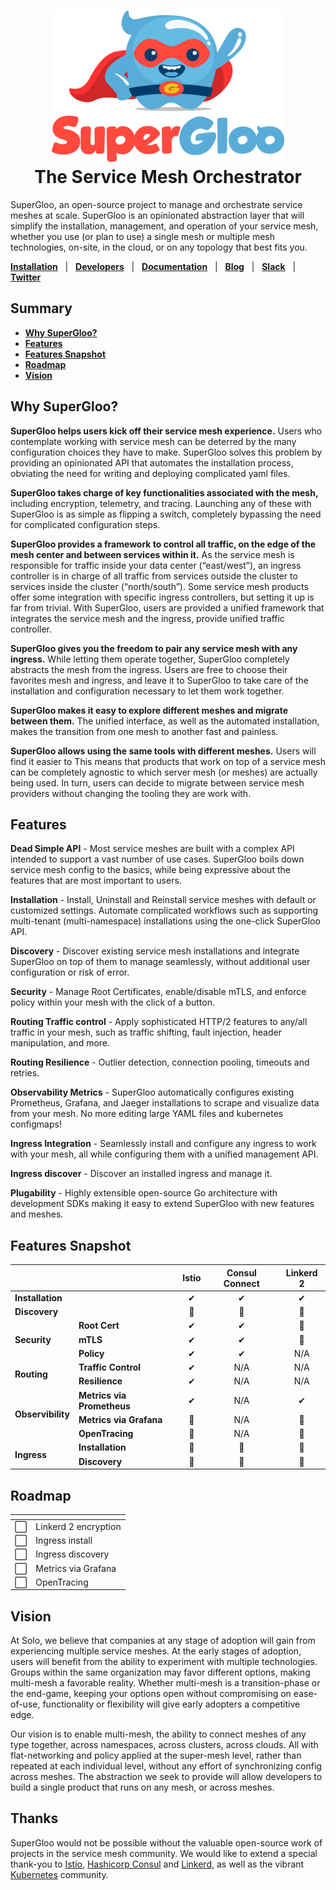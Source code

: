 
<h1 align="center">
    <img src="docs/SuperGloo.png" alt="SuperGloo" width="372" height="242">
  <br>
  The Service Mesh Orchestrator
</h1>

SuperGloo, an open-source project to manage and orchestrate service meshes at scale. SuperGloo is an opinionated abstraction layer that will simplify the installation, management, and operation of your service mesh, whether you use (or plan to use) a single mesh or multiple mesh technologies, on-site, in the cloud, or on any topology that best fits you. 

[**Installation**](docs/getting_started.md) &nbsp; |
&nbsp; [**Developers**]() &nbsp; |
&nbsp; [**Documentation**](https://supergloo.solo.io) &nbsp; |
&nbsp; [**Blog**]() &nbsp; |
&nbsp; [**Slack**](https://slack.solo.io) &nbsp; |
&nbsp; [**Twitter**](https://twitter.com/soloio_inc)

## Summary

- [**Why SuperGloo?**](#why-supergloo)
- [**Features**](#features)
- [**Features Snapshot**](#features-snapshot)
- [**Roadmap**](#Roadmap)
- [**Vision**](#vision)


## Why SuperGloo?

**SuperGloo helps users kick off their service mesh experience.** Users who contemplate working with service mesh can be deterred by the many configuration choices they have to make. SuperGloo solves this problem by providing an opinionated API that automates the installation process, obviating the need for writing and deploying complicated yaml files. 

**SuperGloo takes charge of key functionalities associated with the mesh,** including encryption, telemetry, and tracing. Launching any of these with SuperGloo is as simple as flipping a switch, completely bypassing the need for complicated configuration steps. 

**SuperGloo provides a framework to control all traffic, on the edge of the mesh center and between services within it.** As the service mesh is responsible for traffic inside your data center (“east/west”), an ingress controller is in charge of all traffic from services outside the cluster to services inside the cluster (“north/south”). Some service mesh products offer some integration with specific ingress controllers, but setting it up is far from trivial. With SuperGloo, users are provided a unified framework that integrates the service mesh and the ingress, provide unified traffic controller. 

**SuperGloo gives you the freedom to pair any service mesh with any ingress.** While letting them operate together, SuperGloo completely abstracts the mesh from the ingress. Users are free to choose their favorites mesh and ingress, and leave it to SuperGloo to take care of the installation and configuration necessary to let them work together.

**SuperGloo makes it easy to explore different meshes and migrate between them.** The unified interface, as well as the automated installation, makes the transition from one mesh to another fast and painless.

**SuperGloo allows using the same tools with different meshes.** Users will find it easier to 
This means that products that work on top of a service mesh can be completely agnostic to which server mesh (or meshes) are actually being used. In turn, users can decide to migrate between service mesh providers without changing the tooling they are work with. 


## Features

**Dead Simple API** - Most service meshes are built with a complex API intended to support a vast number of use cases. SuperGloo boils down service mesh config to the basics, while being expressive about the features that are most important to users. 

**Installation** - Install, Uninstall and Reinstall service meshes with default or customized settings. Automate complicated workflows such as supporting multi-tenant (multi-namespace) installations using the one-click SuperGloo API.

**Discovery** - Discover existing service mesh installations and integrate SuperGloo on top of them to manage seamlessly, without additional user configuration or risk of error.

**Security** - Manage Root Certificates, enable/disable mTLS, and enforce policy within your mesh with the click of a button.

**Routing Traffic control** - Apply sophisticated HTTP/2 features to any/all traffic in your mesh, such as traffic shifting, fault injection, header manipulation, and more.

**Routing Resilience** - Outlier detection, connection pooling, timeouts and retries.

**Observability Metrics** - SuperGloo automatically configures existing Prometheus, Grafana, and Jaeger installations to scrape and visualize data from your mesh. No more editing large YAML files and kubernetes configmaps!

**Ingress Integration** - Seamlessly install and configure any ingress to work with your mesh, all while configuring them with a unified management API.

**Ingress discover** - Discover an installed ingress and manage it.

**Plugability** - Highly extensible open-source Go architecture with development SDKs making it easy to extend SuperGloo with new features and meshes.

## Features Snapshot

<table>
    <thead>
        <tr>
            <th colspan=2></th>
            <th>Istio</th>
            <th>Consul Connect</th>
            <th>Linkerd 2</th>            
        </tr>
    </thead>
    <tbody>
        <tr>
            <td colspan=2><B>Installation</B></td>
            <td align=center>✔</td>
            <td align=center>✔</td>
            <td align=center>✔</td>
        </tr>
        <tr>
            <td colspan=2><B>Discovery</B></td>
            <td align=center>🚧</td>
            <td align=center>🚧</td>
            <td align=center>🚧</td>
        </tr>
        <tr>
            <td rowspan=3><B>Security</B></td>
            <td><B>Root Cert</B></td>
            <td align=center>✔</td>
            <td align=center>✔</td>
            <td align=center>🚧</td>
        </tr>
        <tr>
            <td><B>mTLS</B></td>
            <td align=center>✔</td>
            <td align=center>✔</td>
            <td align=center>🚧</td>
        </tr>
        <tr>
            <td><B>Policy</B></td>
            <td align=center>✔</td>
            <td align=center>✔</td>
            <td align=center>N/A</td>
        </tr>
        <tr>
            <td rowspan=2><B>Routing</B></td>
            <td><B>Traffic Control</B></td>
            <td align=center>✔</td>
            <td align=center>N/A</td>
            <td align=center>N/A</td>
        </tr>
        <tr>
            <td><B>Resilience</B></td>
            <td align=center>✔</td>
            <td align=center>N/A</td>
            <td align=center>N/A</td>
        </tr>
        <tr>
            <td rowspan=3><B>Observibility</B></td>
            <td><B>Metrics via Prometheus</B></td>
            <td align=center>✔</td>
            <td align=center>N/A</td>
            <td align=center>✔</td>
        </tr>
            <tr>
            <td><B>Metrics via Grafana</B></td>
            <td align=center>🚧</td>
            <td align=center>N/A</td>
            <td align=center>🚧</td>
        </tr>
        <tr>
            <td><B>OpenTracing</B></td>
            <td align=center>🚧</td>
            <td align=center>N/A</td>
            <td align=center>🚧</td>
        </tr>        
        <tr>
            <td rowspan=2><B>Ingress</B></td>
            <td><B>Installation</B></td>
            <td align=center>🚧</td>
            <td align=center>🚧</td>
            <td align=center>🚧</td>
        </tr>
        <tr>
            <td><B>Discovery</B></td>
            <td align=center>🚧</td>
            <td align=center>🚧</td>
            <td align=center>🚧</td>
        </tr>
    </tbody>
</table>

## Roadmap

<table>
  <thead>
        <tr>
            <th colspan=2></th>           
        </tr>
    </thead>
    <tbody>
        <tr>
            <td align=center>⬜</td>
            <td>Linkerd 2 encryption</td>
        </tr>
        <tr>
            <td align=center>⬜</td>
            <td>Ingress install </td>
        </tr>        
        <tr>
            <td align=center>⬜</td>
            <td>Ingress discovery</td>
        </tr>        
        <tr>
            <td align=center>⬜</td>
            <td>Metrics via Grafana</td>
        </tr>        
        <tr>
            <td align=center>⬜</td>
            <td>OpenTracing</td>
        </tr>        
    </tbody>
</table>


## Vision

At Solo, we believe that companies at any stage of adoption will gain from experiencing multiple service meshes. At the early stages of adoption, users will benefit from the ability to experiment with multiple technologies. Groups within the same organization may favor different options, making multi-mesh a favorable reality. Whether multi-mesh is a transition-phase or the end-game, keeping your options open without compromising on ease-of-use, functionality or flexibility will give early adopters a competitive edge.

Our vision is to enable multi-mesh, the ability to connect meshes of any type together, across namespaces, across clusters, across clouds. All with flat-networking and policy applied at the super-mesh level, rather than repeated at each individual level, without any effort of synchronizing config across meshes. The abstraction we seek to provide will allow developers to build a single product that runs on any mesh, or across meshes.


## Thanks

SuperGloo would not be possible without the valuable open-source work of projects in the service mesh community. We would like to extend a special thank-you to [Istio](https://istio.io), [Hashicorp Consul](https://www.hashicorp.com/products/consul) and [Linkerd](https://linkerd.io), as well as the vibrant [Kubernetes](https://kubernetes.io) community.

